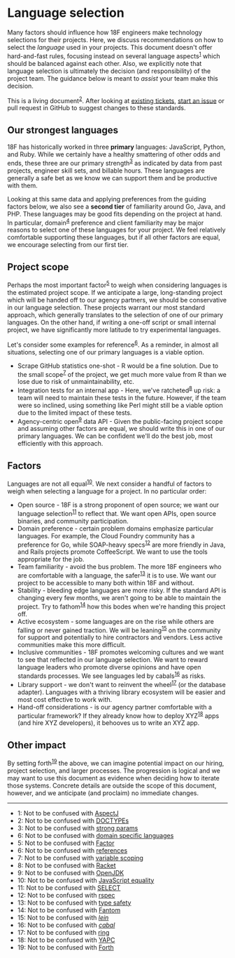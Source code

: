 # Language selection

Many factors should influence how 18F engineers make technology selections
for their projects. Here, we discuss recommendations on how to select the
_language_ used in your projects. This document doesn't offer hard-and-fast
rules, focusing instead on several language aspects<sup>[1](#aspect)</sup>
which should be balanced against each other. Also, we explicitly note that
language selection is ultimately the decision (and responsibility) of the
project team. The guidance below is meant to _assist_ your team make this
decision.

This is a living document<sup>[2](#doctype)</sup>. After looking at [existing
tickets](https://github.com/18F/development-guide/issues), [start an
issue](https://github.com/18F/development-guide/issues/new) or pull request in
GitHub to suggest changes to these standards.

## Our strongest languages

18F has historically worked in three **primary** languages: JavaScript,
Python, and Ruby. While we certainly have a healthy smattering of other odds
and ends, these three are our primary strength<sup>[3](#strong)</sup> as
indicated by data from past projects, engineer skill sets, and billable hours.
These languages are generally a safe bet as we know we can support them and be
productive with them.

Looking at this same data and applying preferences from the guiding factors
below, we also see a **second tier** of familiarity around Go, Java, and PHP.
These languages may be good fits depending on the project at hand. In
particular, domain<sup>[4](#dsl)</sup> preference and client familiarity may
be major reasons to select one of these languages for your project. We feel
relatively comfortable supporting these languages, but if all other factors
are equal, we encourage selecting from our first tier.

## Project scope

Perhaps the most important factor<sup>[5](#factor)</sup> to weigh when
considering languages is the estimated project scope. If we anticipate a
large, long-standing project which will be handed off to our agency partners,
we should be conservative in our language selection. These projects warrant
our most standard approach, which generally translates to the selection of one
of our primary languages.  On the other hand, if writing a one-off script or
small internal project, we have significantly more latitude to try
experimental languages. 

Let's consider some examples for reference<sup>[6](#reference)</sup>. As a
reminder, in almost all situations, selecting one of our primary languages is
a viable option.

* Scrape GitHub statistics one-shot - R would be a fine solution. Due to the
  small scope<sup>[7](#scope)</sup> of the project, we get much more value
  from R than we lose due to risk of unmaintainability, etc.
* Integration tests for an internal app - Here, we've
  ratcheted<sup>[8](#racket)</sup> up risk: a team will need to maintain these
  tests in the future. However, if the team were so inclined, using something
  like Perl might still be a viable option due to the limited impact of these
  tests.
* Agency-centric open<sup>[9](#open)</sup> data API - Given the public-facing
  project scope and assuming other factors are equal, we should write this in
  one of our primary languages. We can be confident we'll do the best job,
  most efficiently with this approach.

## Factors

Languages are not all equal<sup>[10](#triple-equal)</sup>. We next consider a
handful of factors to weigh when selecting a language for a project. In no
particular order:

* Open source - 18F is a strong proponent of open source; we want our language
  selection<sup>[11](#select)</sup> to reflect that. We want open APIs, open
  source binaries, and community participation.
* Domain preference - certain problem domains emphasize particular languages.
  For example, the Cloud Foundry community has a preference for Go, while
  SOAP-heavy specs<sup>[12](#specs)</sup> are more friendly in Java, and Rails
  projects promote CoffeeScript. We want to use the tools appropriate for the
  job.
* Team familiarity - avoid the bus problem. The more 18F engineers who are
  comfortable with a language, the safer<sup>[13](#safe)</sup> it is to use.
  We want our project to be accessible to many both within 18F and without.
* Stability - bleeding edge languages are more risky. If the standard API is
  changing every few months, we aren't going to be able to maintain the
  project. Try to fathom<sup>[14](#fantom)</sup> how this bodes when we're
  handing this project off.
* Active ecosystem - some languages are on the rise while others are falling
  or never gained traction. We will be leaning<sup>[15](#lein)</sup> on the
  community for support and potentially to hire contractors and vendors. Less
  active communities make this more difficult.
* Inclusive communities - 18F promotes welcoming cultures and we want to see
  that reflected in our language selection. We want to reward language leaders
  who promote diverse opinions and have open standards processes. We see
  languages led by cabals<sup>[16](#cabal)</sup> as risks.
* Library support - we don't want to reinvent the wheel<sup>[17](#ring)</sup>
  (or the database adapter). Languages with a thriving library ecosystem will
  be easier and most cost effective to work with.
* Hand-off considerations - is our agency partner comfortable with a
  particular framework? If they already know how to deploy
  XYZ<sup>[18](#yapc)</sup> apps (and hire XYZ developers), it behooves us to
  write an XYZ app. 

## Other impact

By setting forth<sup>[19](#forth)</sup> the above, we can imagine potential
impact on our hiring, project selection, and larger processes. The progression
is logical and we may want to use this document as evidence when deciding how
to iterate those systems. Concrete details are outside the scope of this
document, however, and we anticipate (and proclaim) no immediate changes.

---
* <a name="aspect">1</a>: Not to be confused with [AspectJ](https://en.wikipedia.org/wiki/AspectJ)
* <a name="doctype">2</a>: Not to be confused with [DOCTYPEs](https://en.wikipedia.org/wiki/Document_type_declaration)
* <a name="strong">3</a>: Not to be confused with [strong params](https://github.com/rails/strong_parameters)
* <a name="dsl">6</a>: Not to be confused with [domain specific languages](https://en.wikipedia.org/wiki/Domain-specific_language)
* <a name="factor">5</a>: Not to be confused with [Factor](https://en.wikipedia.org/wiki/Factor_(programming_language))
* <a name="reference">6</a>: Not to be confused with [references](https://en.wikipedia.org/wiki/Reference_%28computer_science%29)
* <a name="scope">7</a>: Not to be confused with [variable scoping](https://en.wikipedia.org/wiki/Scope_%28computer_science%29)
* <a name="racket">8</a>: Not to be confused with [Racket](https://en.wikipedia.org/wiki/Racket_%28programming_language%29)
* <a name="open">9</a>: Not to be confused with [OpenJDK](http://openjdk.java.net/)
* <a name="triple-equal">10</a>: Not to be confused with [JavaScript equality](https://developer.mozilla.org/en-US/docs/Web/JavaScript/Equality_comparisons_and_sameness)
* <a name="select">11</a>: Not to be confused with [SELECT](https://en.wikipedia.org/wiki/Select_%28SQL%29)
* <a name="specs">12</a>: Not to be confused with [rspec](http://rspec.info/)
* <a name="safe">13</a>: Not to be confused with [type safety](https://en.wikipedia.org/wiki/Type_safety)
* <a name="fantom">14</a>: Not to be confused with [Fantom](https://en.wikipedia.org/wiki/Fantom_%28programming_language%29)
* <a name="lein">15</a>: Not to be confused with [*lein*](http://leiningen.org/)
* <a name="cabal">16</a>: Not to be confused with [*cabal*](https://www.haskell.org/cabal/)
* <a name="ring">17</a>: Not to be confused with [ring](https://github.com/ring-clojure/ring)
* <a name="yapc">18</a>: Not to be confused with [YAPC](http://www.yapc.org/)
* <a name="forth">19</a>: Not to be confused with [Forth](https://en.wikipedia.org/wiki/Forth_%28programming_language%29)
